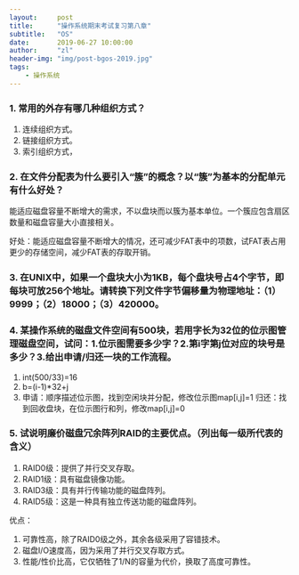 ```yaml
---
layout:     post
title:      "操作系统期末考试复习第八章"
subtitle:   "OS"
date:       2019-06-27 10:00:00
author:     "zl"
header-img: "img/post-bgos-2019.jpg"
tags:
    - 操作系统
---
```


### 1. 常用的外存有哪几种组织方式？
1. 连续组织方式。
2. 链接组织方式。
3. 索引组织方式，
   
### 2. 在文件分配表为什么要引入“簇”的概念？以“簇”为基本的分配单元有什么好处？
能适应磁盘容量不断增大的需求，不以盘块而以簇为基本单位。一个簇应包含扇区数量和磁盘容量大小直接相关。

好处：能适应磁盘容量不断增大的情况，还可减少FAT表中的项数，试FAT表占用更少的存储空间，减少FAT表的存取开销。
### 3. 在UNIX中，如果一个盘块大小为1KB，每个盘块号占4个字节，即每块可放256个地址。请转换下列文件字节偏移量为物理地址：（1）9999；（2）18000；（3）420000。


### 4. 某操作系统的磁盘文件空间有500块，若用字长为32位的位示图管理磁盘空间，试问：1.位示图需要多少字？2.第i字第j位对应的块号是多少？3.给出申请/归还一块的工作流程。

1. int(500/33)=16
2. b=(i-1)*32+j
3. 申请：顺序描述位示图，找到空闲块并分配，修改位示图map[i,j]=1
   归还：找到回收盘块，在位示图行和列，修改map[i,j]=0

### 5. 试说明廉价磁盘冗余阵列RAID的主要优点。（列出每一级所代表的含义）
1. RAID0级：提供了并行交叉存取。
2. RAID1级：具有磁盘镜像功能。
3. RAID3级：具有并行传输功能的磁盘阵列。
4. RAID5级：这是一种具有独立传送功能的磁盘阵列。

优点：
1. 可靠性高，除了RAID0级之外，其余各级采用了容错技术。
2. 磁盘I/O速度高，因为采用了并行交叉存取方式。
3. 性能/性价比高，它仅牺牲了1/N的容量为代价，换取了高度可靠性。